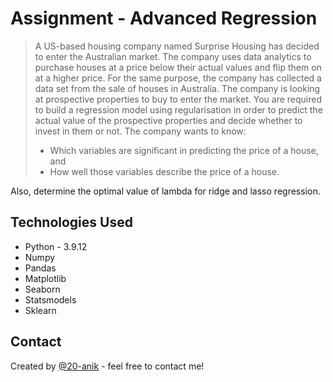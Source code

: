 # Assignment - Advanced Regression
> A US-based housing company named Surprise Housing has decided to enter the Australian market. The company uses data analytics to purchase houses at a price below their actual values and flip them on at a higher price. For the same purpose, the company has collected a data set from the sale of houses in Australia. 
> The company is looking at prospective properties to buy to enter the market. You are required to build a regression model using regularisation in order to predict the actual value of the prospective properties and decide whether to invest in them or not.
> The company wants to know:
> - Which variables are significant in predicting the price of a house, and
> - How well those variables describe the price of a house.

Also, determine the optimal value of lambda for ridge and lasso regression.

## Technologies Used
- Python - 3.9.12
- Numpy
- Pandas
- Matplotlib
- Seaborn
- Statsmodels
- Sklearn

## Contact
Created by [@20-anik](https://github.com/20-anik) - feel free to contact me!
